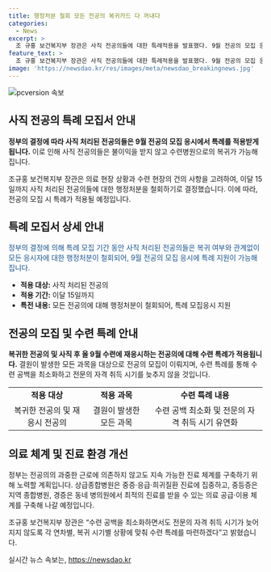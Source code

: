 ```yaml
---
title: 행정처분 철회 모든 전공의 복귀카드 다 꺼내다
categories:
  - News
excerpt: >
  조 규홍 보건복지부 장관은 사직 전공의들에 대한 특례적용을 발표했다. 9월 전공의 모집 응시에 특례가 적용되어 사직 전공의들이 복귀 여부와 관계없이 면허정지 등 행정처분이 철회된다. 9월 수련에 재응시하는 전공의들도 특례를 받아야 하며, 필수 의료 과목뿐만 아니라 결원이 생긴 모든 과목을 대상으로 전공의 모집이 이뤄질 예정이다. 또한, 정부는 과중한 근로에 의존하지 않는 지속 가능한 진료 체계를 구축할 계획이다.
feature_text: >
  조 규홍 보건복지부 장관은 사직 전공의들에 대한 특례적용을 발표했다. 9월 전공의 모집 응시에 특례가 적용되어 사직 전공의들이 복귀 여부와 관계없이 면허정지 등 행정처분이 철회된다. 9월 수련에 재응시하는 전공의들도 특례를 받아야 하며, 필수 의료 과목뿐만 아니라 결원이 생긴 모든 과목을 대상으로 전공의 모집이 이뤄질 예정이다. 또한, 정부는 과중한 근로에 의존하지 않는 지속 가능한 진료 체계를 구축할 계획이다.
image: 'https://newsdao.kr/res/images/meta/newsdao_breakingnews.jpg'
---
```


<p><img src="https://newsdao.kr/res/images/meta/newsdao_breakingnews.jpg" alt="pcversion 속보" /></p>

<h2 data-ke-size="size26">사직 전공의 특례 모집서 안내</h2>

<p data-ke-size="size16"><b>정부의 결정에 따라 사직 처리된 전공의들은 9월 전공의 모집 응시에서 특례를 적용받게 됩니다.</b> 이로 인해 사직 전공의들은 불이익을 받지 않고 수련병원으로의 복귀가 가능해집니다.</p>

<p data-ke-size="size16">조규홍 보건복지부 장관은 의료 현장 상황과 수련 현장의 건의 사항을 고려하여, 이달 15일까지 사직 처리된 전공의들에 대한 행정처분을 철회하기로 결정했습니다. 이에 따라, 전공의 모집 시 특례가 적용될 예정입니다.</p>

<h2 data-ke-size="size26">특례 모집서 상세 안내</h2>

<p data-ke-size="size16"><span style="color: #1a5490;">정부의 결정에 의해 특례 모집 기간 동안 사직 처리된 전공의들은 복귀 여부와 관계없이 모든 응시자에 대한 행정처분이 철회되어, 9월 전공의 모집 응시에 특례 지원이 가능해집니다.</span></p>

<ul>
    <li><b>적용 대상:</b> 사직 처리된 전공의</li>
    <li><b>적용 기간:</b> 이달 15일까지</li>
    <li><b>특전 내용:</b> 모든 전공의에 대해 행정처분이 철회되어, 특례 모집응시 지원</li>
</ul>

<h2 data-ke-size="size26">전공의 모집 및 수련 특례 안내</h2>

<p data-ke-size="size16"><b>복귀한 전공의 및 사직 후 올 9월 수련에 재응시하는 전공의에 대해 수련 특례가 적용됩니다.</b> 결원이 발생한 모든 과목을 대상으로 전공의 모집이 이뤄지며, 수련 특례를 통해 수련 공백을 최소화하고 전문의 자격 취득 시기를 늦추지 않을 것입니다.</p>

<table>
    <tr>
        <td style="text-align: center; height: 17px;"><b>적용 대상</b></td>
        <td style="text-align: center; height: 17px;"><b>적용 과목</b></td>
        <td style="text-align: center; height: 17px;"><b>수련 특례 내용</b></td>
    </tr>
    <tr>
        <td style="text-align: center; height: 17px;">복귀한 전공의 및 재응시 전공의</td>
        <td style="text-align: center; height: 17px;">결원이 발생한 모든 과목</td>
        <td style="text-align: center; height: 17px;">수련 공백 최소화 및 전문의 자격 취득 시기 유연화</td>
    </tr>
</table>

<h2 data-ke-size="size26">의료 체계 및 진료 환경 개선</h2>

<p data-ke-size="size16">정부는 전공의의 과중한 근로에 의존하지 않고도 지속 가능한 진료 체계를 구축하기 위해 노력할 계획입니다. 상급종합병원은 중증·응급·희귀질환 진료에 집중하고, 중등증은 지역 종합병원, 경증은 동네 병의원에서 최적의 진료를 받을 수 있는 의료 공급·이용 체계를 구축해 나갈 예정입니다.</p>

<p data-ke-size="size16">조규홍 보건복지부 장관은 “수련 공백을 최소화하면서도 전문의 자격 취득 시기가 늦어지지 않도록 각 연차별, 복귀 시기별 상황에 맞춰 수련 특례를 마련하겠다”고 밝혔습니다.</p>
실시간 뉴스 속보는, <a href="https://newsdao.kr" rel="dofollow">https://newsdao.kr</a>


